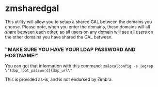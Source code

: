 # zmsharedgal

This utility will allow you to setup a shared GAL between the domains you choose. Please note, when you enter the domains, these domains will all share between each other, so all users on any domain will see all users on the other domains you have shared the GAL between.

 ### "MAKE SURE YOU HAVE YOUR LDAP PASSWORD AND HOSTNAME!"

You can get that information with this command: `zmlocalconfig -s |egrep \"ldap_root_password|ldap_url\"`
 
This is provided as-is, and is not endorsed by Zimbra.
